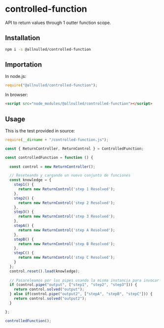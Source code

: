 # controlled-function

API to return values through 1 outter function scope.

## Installation

```sh
npm i -s @allnulled/controlled-function
```

## Importation

In node.js:

```js
require("@allnulled/controlled-function");
```

In browser:

```html
<script src="node_modules/@allnulled/controlled-function"></script>
```

## Usage

This is the test provided in source:

```js
require(__dirname + "/controlled-function.js");

const { ReturnController, ReturnControl } = ControlledFunction;

const controlledFunction = function () {
  
  const control = new ReturnController();

  // Reseteando y cargando un nuevo conjunto de funciones
  const knowledge = {
    step1() {
      return new ReturnControl('step 1 Resolved');
    },
    step2() {
      return new ReturnControl('step 2 Resolved');
    },
    step3() {
      return new ReturnControl('step 3 Resolved');
    },
    stepA() {
      return new ReturnControl('step A Resolved');
    },
    stepB() {
      return new ReturnControl('step B Resolved');
    },
    stepC() {
      return new ReturnControl('step C Resolved');
    }
  };
  control.reset().load(knowledge);
  
  // Pasareleamos por los pipes usando la misma instancia para invocar y para acceder:
  if (control.pipe("output", ["step1", "step2", "step3"])) {
    return control.solved("output");
  } else if(control.pipe("output2", ["stepA", "stepB", "stepC"])) {
    return control.solved("output2");
  }

};

controlledFunction();
```